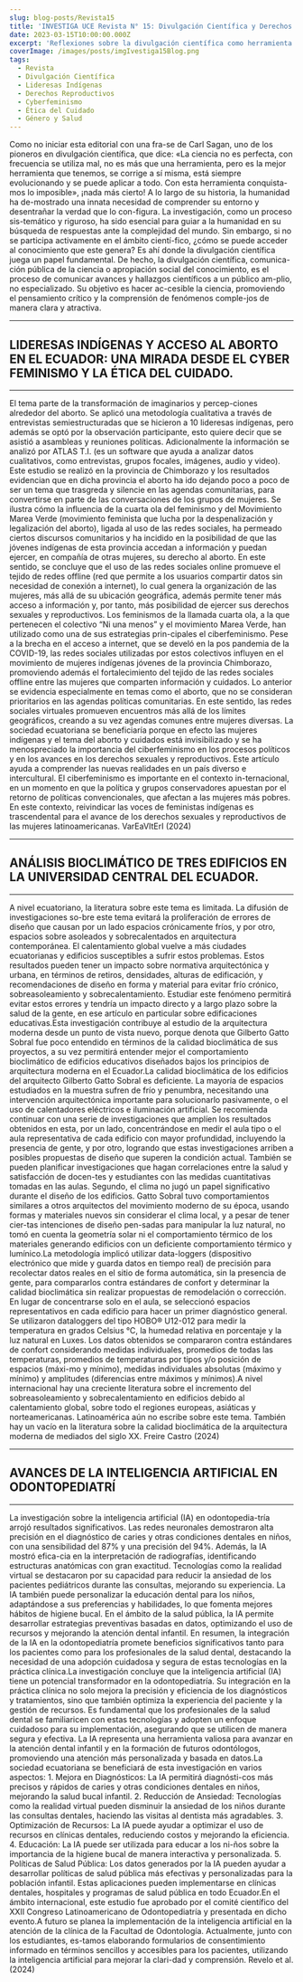 ```yaml
---
slug: blog-posts/Revista15
title: 'INVESTIGA UCE Revista N° 15: Divulgación Científica y Derechos Reproductivos Indígenas'
date: 2023-03-15T10:00:00.000Z
excerpt: 'Reflexiones sobre la divulgación científica como herramienta para conquistar lo imposible, y análisis de las lideresas indígenas y el acceso al aborto en Ecuador desde el cyberfeminismo y la ética del cuidado.'
coverImage: /images/posts/imgIvestiga15Blog.png
tags:
  - Revista
  - Divulgación Científica
  - Lideresas Indígenas
  - Derechos Reproductivos
  - Cyberfeminismo
  - Ética del Cuidado
  - Género y Salud
---
```


<script>
  import FloatingImage from "$lib/components/atoms/FloatingImage.svelte";
</script>

Como no iniciar esta editorial con una fra-se de Carl Sagan, uno de los pioneros en divulgación científica, que dice: «La ciencia no es perfecta, con frecuencia se utiliza mal, no es más que una herramienta, pero es la mejor herramienta que tenemos, se corrige a sí misma, está siempre evolucionando y se puede aplicar a todo. Con esta herramienta conquista-mos lo imposible», ¡nada más cierto!
A lo largo de su historia, la humanidad ha de-mostrado una innata necesidad de comprender su entorno y desentrañar la verdad que lo con-figura. La investigación, como un proceso sis-temático y riguroso, ha sido esencial para guiar a la humanidad en su búsqueda de respuestas ante la complejidad del mundo. Sin embargo, si no se participa activamente en el ámbito cientí-fico, ¿cómo se puede acceder al conocimiento que este genera? Es ahí donde la divulgación científica juega un papel fundamental.
De hecho, la divulgación científica, comunica-ción pública de la ciencia o apropiación social del conocimiento, es el proceso de comunicar avances y hallazgos científicos a un público am-plio, no especializado. Su objetivo es hacer ac-cesible la ciencia, promoviendo el pensamiento crítico y la comprensión de fenómenos comple-jos de manera clara y atractiva.

---

## LIDERESAS INDÍGENAS Y ACCESO AL ABORTO EN EL ECUADOR: UNA MIRADA DESDE EL CYBER FEMINISMO Y LA ÉTICA DEL CUIDADO.

---

<FloatingImage 
  src="/images/posts/imgInvestiga15Blog01.png" alt="UCE" 
  style="display:block; margin-inline:auto; max-width: 720px"
  fit="cover"
  amplitude={8}
  duration={1000}
  hoverScale={1.03}
  shadow="0 0 0 20px var(--color--primary),
          0 200px 40px color-mix(in oklab, var(--color--primary) 90%, transparent)"
/>

El tema parte de la transformación de imaginarios y percep-ciones alrededor del aborto. Se aplicó una metodología cualitativa a través de entrevistas semiestructuradas que se hicieron a 10 lideresas indígenas, pero además se optó por la observación participante, esto quiere decir que se asistió a asambleas y reuniones políticas. Adicionalmente la información se analizó por ATLAS T.I. (es un software que ayuda a analizar datos cualitativos, como entrevistas, grupos focales, imágenes, audio y video). Este estudio se realizó en la provincia de Chimborazo y los resultados evidencian que en dicha provincia el aborto ha ido dejando poco a poco de ser un tema que trasgreda y silencie en las agendas comunitarias, para convertirse en parte de las conversaciones de los grupos de mujeres. Se ilustra cómo la influencia de la cuarta ola del feminismo y del Movimiento Marea Verde (movimiento feminista que lucha por la despenalización y legalización del aborto), ligada al uso de las redes sociales, ha permeado ciertos discursos comunitarios y ha incidido en la posibilidad de que las jóvenes indígenas de esta provincia accedan a información y puedan ejercer, en compañía de otras mujeres, su derecho al aborto. En este sentido, se concluye que el uso de las redes sociales online promueve el tejido de redes offline (red que permite a los usuarios compartir datos sin necesidad de conexión a internet), lo cual genera la organización de las mujeres, más allá de su ubicación geográfica, además permite tener más acceso a información y, por tanto, más posibilidad de ejercer sus derechos sexuales y reproductivos. Los feminismos de la llamada cuarta ola, a la que pertenecen el colectivo “Ni una menos” y el movimiento Marea Verde, han utilizado como una de sus estrategias prin-cipales el ciberfeminismo. Pese a la brecha en el acceso a internet, que se develó en la pos pandemia de la COVID-19, las redes sociales utilizadas por estos colectivos influyen en el movimiento de mujeres indígenas jóvenes de la provincia Chimborazo, promoviendo además el fortalecimiento del tejido de las redes sociales offline entre las mujeres que comparten información y cuidados. Lo anterior se evidencia especialmente en temas como el aborto, que no se consideran prioritarios en las agendas políticas comunitarias. En este sentido, las redes sociales virtuales promueven encuentros más allá de los límites geográficos, creando a su vez agendas comunes entre mujeres diversas. La sociedad ecuatoriana se beneficiaría porque en efecto las mujeres indígenas y el tema del aborto y cuidados está invisibilizado y se ha menospreciado la importancia del ciberfeminismo en los procesos políticos y en los avances en los derechos sexuales y reproductivos. Este artículo ayuda a comprender las nuevas realidades en un país diverso e intercultural. El ciberfeminismo es importante en el contexto in-ternacional, en un momento en que la política y grupos conservadores apuestan por el retorno de políticas convencionales, que afectan a las mujeres más pobres. En este contexto, reivindicar las voces de feministas indígenas es trascendental para el avance de los derechos sexuales y reproductivos de las mujeres latinoamericanas. VarEaVItErI (2024)

---

## ANÁLISIS BIOCLIMÁTICO DE TRES EDIFICIOS EN LA UNIVERSIDAD CENTRAL DEL ECUADOR.

---

<FloatingImage 
  src="/images/posts/imgInvestiga15Blog02.png" alt="UCE" 
  style="display:block; margin-inline:auto; max-width: 720px"
  fit="cover"
  amplitude={8}
  duration={1000}
  hoverScale={1.03}
  shadow="0 0 0 20px var(--color--primary),
          0 200px 40px color-mix(in oklab, var(--color--primary) 90%, transparent)"
/>

A nivel ecuatoriano, la literatura sobre este tema es limitada. La difusión de investigaciones so-bre este tema evitará la proliferación de errores de diseño que causan por un lado espacios crónicamente fríos, y por otro, espacios sobre asoleados y sobrecalentados en arquitectura contemporánea. El calentamiento global vuelve a más ciudades ecuatorianas y edificios susceptibles a sufrir estos problemas. Estos resultados pueden tener un impacto sobre normativa arquitectónica y urbana, en términos de retiros, densidades, alturas de edificación, y recomendaciones de diseño en forma y material para evitar frío crónico, sobreasoleamiento y sobrecalentamiento. Estudiar este fenómeno permitirá evitar estos errores y tendría un impacto directo y a largo plazo sobre la salud de la gente, en ese artículo en particular sobre edificaciones educativas.Esta investigación contribuye al estudio de la arquitectura moderna desde un punto de vista nuevo, porque denota que Gilberto Gatto Sobral fue poco entendido en términos de la calidad bioclimática de sus proyectos, a su vez permitirá entender mejor el comportamiento bioclimático de edificios educativos diseñados bajos los principios de arquitectura moderna en el Ecuador.La calidad bioclimática de los edificios del arquitecto Gilberto Gatto Sobral es deficiente. La mayoría de espacios estudiados en la muestra sufren de frío y penumbra, necesitando una intervención arquitectónica importante para solucionarlo pasivamente, o el uso de calentadores eléctricos e iluminación artificial. Se recomienda continuar con una serie de investigaciones que amplíen los resultados obtenidos en esta, por un lado, concentrándose en medir el aula tipo o el aula representativa de cada edificio con mayor profundidad, incluyendo la presencia de gente, y por otro, logrando que estas investigaciones arriben a posibles propuestas de diseño que superen la condición actual. También se pueden planificar investigaciones que hagan correlaciones entre la salud y satisfacción de docen-tes y estudiantes con las medidas cuantitativas tomadas en las aulas. Segundo, el clima no jugó un papel significativo durante el diseño de los edificios. Gatto Sobral tuvo comportamientos similares a otros arquitectos del movimiento moderno de su época, usando formas y materiales nuevos sin considerar el clima local, y a pesar de tener cier-tas intenciones de diseño pen-sadas para manipular la luz natural, no tomó en cuenta la geometría solar ni el comportamiento térmico de los materiales generando edificios con un deficiente comportamiento térmico y lumínico.La metodología implicó utilizar data-loggers (dispositivo electrónico que mide y guarda datos en tiempo real) de precisión para recolectar datos reales en el sitio de forma automática, sin la presencia de gente, para compararlos contra estándares de confort y determinar la calidad bioclimática sin realizar propuestas de remodelación o corrección. En lugar de concentrarse solo en el aula, se seleccionó espacios representativos en cada edificio para hacer un primer diagnóstico general. Se utilizaron dataloggers del tipo HOBO® U12-012 para medir la temperatura en grados Celsius °C, la humedad relativa en porcentaje y la luz natural en Luxes. Los datos obtenidos se compararon contra estándares de confort considerando medidas individuales, promedios de todas las temperaturas, promedios de temperaturas por tipos y/o posición de espacios (máxi-mo y mínimo), medidas individuales absolutas (máximo y mínimo) y amplitudes (diferencias entre máximos y mínimos).A nivel internacional hay una creciente literatura sobre el incremento del sobreasoleamiento y sobrecalentamiento en edificios debido al calentamiento global, sobre todo el regiones europeas, asiáticas y norteamericanas. Latinoamérica aún no escribe sobre este tema. También hay un vacío en la literatura sobre la calidad bioclimática de la arquitectura moderna de mediados del siglo XX. Freire Castro (2024)

---

## AVANCES DE LA INTELIGENCIA ARTIFICIAL EN ODONTOPEDIATRÍ

---

<FloatingImage 
  src="/images/posts/imgInvestiga15Blog03.png" alt="UCE" 
  style="display:block; margin-inline:auto; max-width: 720px"
  fit="cover"
  amplitude={8}
  duration={1000}
  hoverScale={1.03}
  shadow="0 0 0 20px var(--color--primary),
          0 200px 40px color-mix(in oklab, var(--color--primary) 90%, transparent)"
/>

La investigación sobre la inteligencia artificial (IA) en odontopedia-tría arrojó resultados significativos. Las redes neuronales demostraron alta precisión en el diagnóstico de caries y otras condiciones dentales en niños, con una sensibilidad del 87% y una precisión del 94%. Además, la IA mostró efica-cia en la interpretación de radiografías, identificando estructuras anatómicas con gran exactitud. Tecnologías como la realidad virtual se destacaron por su capacidad para reducir la ansiedad de los pacientes pediátricos durante las consultas, mejorando su experiencia. La IA también puede personalizar la educación dental para los niños, adaptándose a sus preferencias y habilidades, lo que fomenta mejores hábitos de higiene bucal. En el ámbito de la salud pública, la IA permite desarrollar estrategias preventivas basadas en datos, optimizando el uso de recursos y mejorando la atención dental infantil. En resumen, la integración de la IA en la odontopediatría promete beneficios significativos tanto para los pacientes como para los profesionales de la salud dental, destacando la necesidad de una adopción cuidadosa y segura de estas tecnologías en la práctica clínica.La investigación concluye que la inteligencia artificial (IA) tiene un potencial transformador en la odontopediatría. Su integración en la práctica clínica no solo mejora la precisión y eficiencia de los diagnósticos y tratamientos, sino que también optimiza la experiencia del paciente y la gestión de recursos. Es fundamental que los profesionales de la salud dental se familiaricen con estas tecnologías y adopten un enfoque cuidadoso para su implementación, asegurando que se utilicen de manera segura y efectiva. La IA representa una herramienta valiosa para avanzar en la atención dental infantil y en la formación de futuros odontólogos, promoviendo una atención más personalizada y basada en datos.La sociedad ecuatoriana se beneficiará de esta investigación en varios aspectos: 1. Mejora en Diagnósticos: La IA permitirá diagnósti-cos más precisos y rápidos de caries y otras condiciones dentales en niños, mejorando la salud bucal infantil. 2. Reducción de Ansiedad: Tecnologías como la realidad virtual pueden disminuir la ansiedad de los niños durante las consultas dentales, haciendo las visitas al dentista más agradables. 3. Optimización de Recursos: La IA puede ayudar a optimizar el uso de recursos en clínicas dentales, reduciendo costos y mejorando la eficiencia. 4. Educación: La IA puede ser utilizada para educar a los ni-ños sobre la importancia de la higiene bucal de manera interactiva y personalizada. 5. Políticas de Salud Pública: Los datos generados por la IA pueden ayudar a desarrollar políticas de salud pública más efectivas y personalizadas para la población infantil. Estas aplicaciones pueden implementarse en clínicas dentales, hospitales y programas de salud pública en todo Ecuador.En el ámbito internacional, este estudio fue aprobado por el comité científico del XXII Congreso Latinoamericano de Odontopediatría y presentada en dicho evento.A futuro se planea la implementación de la inteligencia artificial en la atención de la clínica de la Facultad de Odontología. Actualmente, junto con los estudiantes, es-tamos elaborando formularios de consentimiento informado en términos sencillos y accesibles para los pacientes, utilizando la inteligencia artificial para mejorar la clari-dad y comprensión. Revelo et al. (2024)
